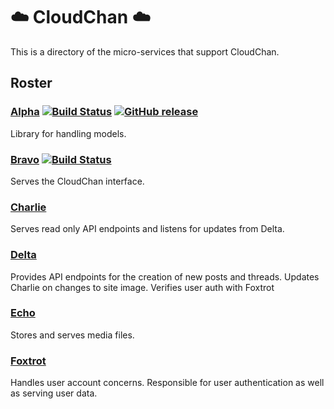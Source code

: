# :cloud: CloudChan :cloud:

This is a directory of the micro-services that support CloudChan.

## Roster
### [Alpha](https://github.com/DangerN/cc-alpha) [![Build Status](https://travis-ci.com/DangerN/cc-alpha.svg?branch=master)](https://travis-ci.com/DangerN/cc-alpha) [![GitHub release](https://img.shields.io/github/release/DangerN/cc-alpha.svg)](https://github.com/DangerN/cc-alpha/releases)
Library for handling models.



### [Bravo](https://github.com/DangerN/cc-bravo) [![Build Status](https://travis-ci.com/DangerN/cc-bravo.svg?branch=master)](https://travis-ci.com/DangerN/cc-bravo)
Serves the CloudChan interface.


### [Charlie](https://github.com/DangerN/cc-charlie)
Serves read only API endpoints and listens for updates from Delta.

### [Delta](https://github.com/DangerN/cc-delta)
Provides API endpoints for the creation of new posts and threads. Updates Charlie on changes to site image. Verifies user auth with Foxtrot

### [Echo](https://github.com/DangerN/cc-echo)
Stores and serves media files.

### [Foxtrot](https://github.com/DangerN/cc-foxtrot)
Handles user account concerns. Responsible for user authentication as well as serving user data.
